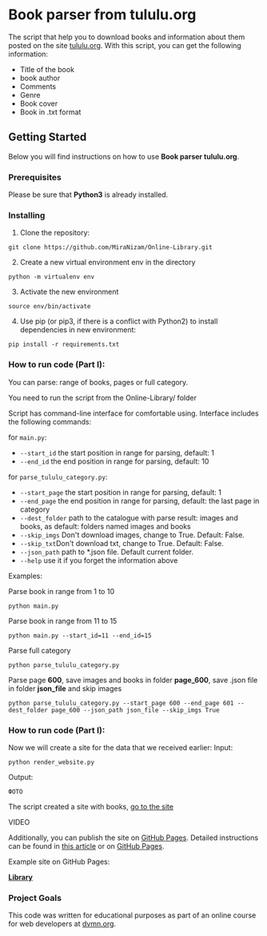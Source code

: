 # Book parser from tululu.org

The script that help you to download books and information about them posted on the site [tululu.org](tululu.org).
With this script, you can get the following information:

* Title of the book
* book author
* Comments
* Genre
* Book cover
* Book in .txt format

## Getting Started

Below you will find instructions on how to use **Book parser tululu.org**.  

### Prerequisites

Please be sure that **Python3** is already installed. 

### Installing
1. Clone the repository:
```
git clone https://github.com/MiraNizam/Online-Library.git
```
2. Create a new virtual environment env in the directory
```
python -m virtualenv env
```
3. Activate the new environment
```
source env/bin/activate
``` 
4. Use pip (or pip3, if there is a conflict with Python2) to install dependencies in new environment:
```
pip install -r requirements.txt
```

### How to run code (Part I):
You can parse: range of books, pages or full category.

You need to run the script from the Online-Library/ folder

Script has command-line interface for comfortable using. 
Interface includes the following commands: 

for ```main.py```: 

* ```--start_id``` the start position in range for parsing, default: 1
* ```--end_id``` the end position in range for parsing, default: 10

for ```parse_tululu_category.py```:

* ```--start_page```  the start position in range for parsing, default: 1 
* ```--end_page``` the end position in range for parsing, default: the last page in category
* ```--dest_folder``` path to the catalogue with parse result: images and books,  as default: folders named images and books
* ```--skip_imgs``` Don't download images, change to True. Default: False. 
* ```--skip_txt```Don't download txt, change to True. Default: False. 
* ```--json_path``` path to *.json file. Default current folder. 
* ```--help``` use it if you forget the information above

Examples: 

Parse book in range from 1 to 10
```
python main.py
```
Parse book in range from 11 to 15
```
python main.py --start_id=11 --end_id=15
```
Parse full category
```
python parse_tululu_category.py
```
Parse page **600**, save images and books in folder **page_600**, save .json file in folder **json_file** and skip images
```
python parse_tululu_category.py --start_page 600 --end_page 601 --dest_folder page_600 --json_path json_file --skip_imgs True
```
### How to run code (Part I):
Now we will create a site for the data that we received earlier:
Input:
```
python render_website.py
```
Output:
```
ФОТО
```
The script created a site with books, [go to the site](http://127.0.0.1:5500/pages/index1.html)

VIDEO

Additionally, you can publish the site on [GitHub Pages](https://pages.github.com/). 
Detailed instructions can be found in [this article](https://medium.com/nuances-of-programming/%D0%BA%D0%B0%D0%BA-%D1%81%D0%BE%D0%B7%D0%B4%D0%B0%D1%82%D1%8C-%D0%B1%D0%B5%D1%81%D0%BF%D0%BB%D0%B0%D1%82%D0%BD%D1%8B%D0%B9-%D1%81%D0%B0%D0%B9%D1%82-%D0%BD%D0%B0-github-pages-e0f3c258ee22) or on [GitHub Pages](https://pages.github.com/).

Example site on GitHub Pages:

**[Library](https://miranizam.github.io/Online-Library/pages/index1.html)**

### Project Goals
This code was written for educational purposes as part of an online course for web developers at [dvmn.org](https://dvmn.org/).




